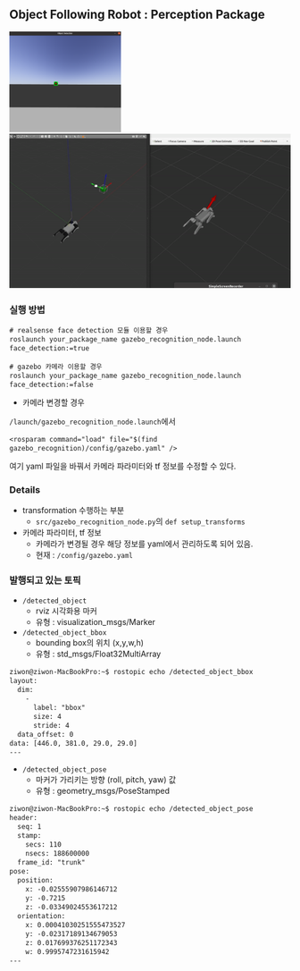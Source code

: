 ## Object Following Robot : Perception Package

<img src="./assets/detection.png" style="width:200px"></img>
<img src="./assets/tf.gif" style="width:600px"></img>


### 실행 방법

```
# realsense face detection 모듈 이용할 경우
roslaunch your_package_name gazebo_recognition_node.launch face_detection:=true

# gazebo 카메라 이용할 경우
roslaunch your_package_name gazebo_recognition_node.launch face_detection:=false
```

- 카메라 변경할 경우

```/launch/gazebo_recognition_node.launch```에서 
```
<rosparam command="load" file="$(find gazebo_recognition)/config/gazebo.yaml" />
```

여기 yaml 파일을 바꿔서 카메라 파라미터와 tf 정보를 수정할 수 있다. 

### Details

- transformation 수행하는 부분
    - ```src/gazebo_recognition_node.py```의 ```def setup_transforms```
- 카메라 파라미터, tf 정보
    - 카메라가 변경될 경우 해당 정보를 yaml에서 관리하도록 되어 있음. 
    - 현재 : ```/config/gazebo.yaml``` 


### 발행되고 있는 토픽

- ```/detected_object```
    - rviz 시각화용 마커
    - 유형 : visualization_msgs/Marker
- ```/detected_object_bbox```
    - bounding box의 위치 (x,y,w,h)
    - 유형 : std_msgs/Float32MultiArray


```
ziwon@ziwon-MacBookPro:~$ rostopic echo /detected_object_bbox
layout:
  dim:
    -
      label: "bbox"
      size: 4
      stride: 4
  data_offset: 0
data: [446.0, 381.0, 29.0, 29.0]
---
```

- ```/detected_object_pose```
    - 마커가 가리키는 방향 (roll, pitch, yaw) 값
    - 유형 : geometry_msgs/PoseStamped

```
ziwon@ziwon-MacBookPro:~$ rostopic echo /detected_object_pose
header:
  seq: 1
  stamp:
    secs: 110
    nsecs: 188600000
  frame_id: "trunk"
pose:
  position:
    x: -0.02555907986146712
    y: -0.7215
    z: -0.03349024553617212
  orientation:
    x: 0.00041030251555473527
    y: -0.02317189134679053
    z: 0.017699376251172343
    w: 0.9995747231615942
---
```
 
